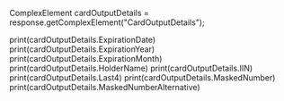 ComplexElement cardOutputDetails = response.getComplexElement("CardOutputDetails");

print(cardOutputDetails.ExpirationDate)
print(cardOutputDetails.ExpirationYear)
print(cardOutputDetails.ExpirationMonth)
print(cardOutputDetails.HolderName)
print(cardOutputDetails.IIN)
print(cardOutputDetails.Last4)
print(cardOutputDetails.MaskedNumber)
print(cardOutputDetails.MaskedNumberAlternative)
